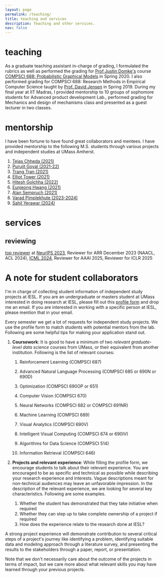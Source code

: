 ```yaml
---
layout: page
permalink: /teaching/
title: teaching and services
description: Teaching and other services.
nav: false
---
```



# teaching 

As a graduate teaching assistant in-charge of grading, I formulated the rubrics as well as performed the grading for [Prof Justin Domke's](https://people.cs.umass.edu/~domke/) course [COMPSCI 688: Probabilistic Graphical Models](https://people.cs.umass.edu/~domke/courses/compsci688/) in Spring 2020. I also performed grading for COMPSCI 688: Research Methods in Empirical Computer Science taught by [Prof. David Jensen](https://groups.cs.umass.edu/jensen/) in Spring 2019.
During my final year at IIT Madras, I provided mentorship to 10 groups of sophomore students for Advanced product development Lab., performed grading for Mechanics and design of mechanisms class and presented as a guest lecturer in two classes.

# mentorship

I have been fortune to have found great collaborators and mentees. I have provided mentorship to the following M.S. students through various projects and independent studies at UMass Amherst.

1. [Tejas Chheda (2021)](https://in.linkedin.com/in/tejas-chh)
2. [Purujit Goyal (2021-22)](https://www.cics.umass.edu/people/goyal-purujit)
3. [Trang Tran (2021) ]()
3. [Elliot Tower (2021)](https://www.linkedin.com/in/elliot-tower/)
4. [Hitesh Golchha (2022)](https://hitzkrieg.github.io/website/)
5. [Eunjeong Hwang (2021)](https://eujhwang.github.io/)
6. [Alan Sempruch (2021)]()
7. [Varad Pimplekhute (2023-2024)](https://nightlessbaron.github.io/)
8. [Sahil Yerawar (2024)](https://www.linkedin.com/in/sahil-yerawar-275222101)

# services

## reviewing



[top reviewer](https://neurips.cc/Conferences/2023/ProgramCommittee#top-reivewers) at [NeurIPS 2023](https://neurips.cc/Conferences/2023/ProgramCommittee), Reviewer for ARR December 2023 (NAACL, ACL 2024), [ICML 2024](https://icml.cc/Conferences/2024/Reviewers), Reviewer for AAAI 2025, Reviewer for ICLR 2025


# A note for student collaborators

I'm in charge of collecting student information of independent study projects at IESL. If you are an undergraduate or masters student at UMass interested in doing research at IESL, please fill out this [profile form](https://docs.google.com/forms/d/e/1FAIpQLSfYSV23m2_yhMhlPKR0p4wsTPFFJSImr7_JcXQDJeLaOc4n5A/viewform?usp=sf_link) and drop me an email. If you are interested in working with a specific person at IESL, please mention that in your email. 

Every semester we get a lot of requests for independent study projects. We use the profile form to match students with potential mentors from the lab. Following are some helpful tips for making your application stand out.

1. **Coursework**: It is good to have a minimum of two *relevant graduate-level data science* courses from UMass, or their equivalent from another institution. Following is the list of relevant courses:

    1. Reinforcement Learning (COMPSCI 687)

    2. Advanced Natural Language Processing (COMPSCI 685 or 690N or 690D)

    3. Optimization (COMPSCI 690OP or 651)

    4. Computer Vision (COMPSCI 670)

    5. Neural Networks (COMPSCI 682 or COMPSCI 691NR)

    6. Machine Learning (COMPSCI 689)

    7. Visual Analytics (COMPSCI 690V)

    8. Intelligent Visual Computing (COMPSCI 674 or 690IV)

    9. Algorithms for Data Science (COMPSCI 514)

    10. Information Retrieval (COMPSCI 646)


2. **Projects and relevant experience**: While filling the profile form, we encourage students to talk about their relevant experience. You are encouraged to be as specific and technical as possible while describing your research experience and interests. Vague descriptions meant for non-technical audiences may leave an unfavorable impression.
In the description of the relevant experience, we are looking for several key characteristics. Following are some examples.
    1. Whether the student has demonstrated that they take initiative when required
    2. Whether they can step up to take complete ownership of a project if required
    3. How does the experience relate to the research done at IESL?

A strong project experience will demonstrate contribution to several critical steps of a project's journey like identifying a problem, identifying suitable data and modeling approach through a literature survey,  and presenting the results to the stakeholders through a paper, report, or presentation.

Note that we don't necessarily care about the outcome of the projects in terms of impact, but we care more about what relevant skills you may have learned through your previous projects. 

